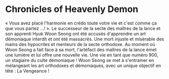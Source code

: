 # Chronicles of Heavenly Demon
« Vous avez placé l'harmonie en crédo toute votre vie et c'est comme ça que vous partez ...! ». Le successeur de la secte des maîtres de la lance et son apprenti Hyuk Woon Seong ont été accusés d'apprendre un art démoniaque interdit et ont été massacrés. Une mort injuste et misérable des mains des hypocrites et menteurs de la secte orthodoxe. Au moment où Woon Seong a fait face à sa mort, l'artéfact des maîtres de la lance émet une lumière et lui offre une nouvelle vie. Une vie en tant que numéro 900, un stagiaire du culte démoniaque ! Woon Seong se met à s'entrainer en mélangeant les art orthodoxes et démoniaques, avec un unique objectif en tête : La Vengeance !